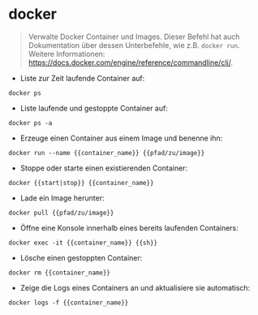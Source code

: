# docker

> Verwalte Docker Container und Images.
> Dieser Befehl hat auch Dokumentation über dessen Unterbefehle, wie z.B. `docker run`.
> Weitere Informationen: <https://docs.docker.com/engine/reference/commandline/cli/>.

- Liste zur Zeit laufende Container auf:

`docker ps`

- Liste laufende und gestoppte Container auf:

`docker ps -a`

- Erzeuge einen Container aus einem Image und benenne ihn:

`docker run --name {{container_name}} {{pfad/zu/image}}`

- Stoppe oder starte einen existierenden Container:

`docker {{start|stop}} {{container_name}}`

- Lade ein Image herunter:

`docker pull {{pfad/zu/image}}`

- Öffne eine Konsole innerhalb eines bereits laufenden Containers:

`docker exec -it {{container_name}} {{sh}}`

- Lösche einen gestoppten Container:

`docker rm {{container_name}}`

- Zeige die Logs eines Containers an und aktualisiere sie automatisch:

`docker logs -f {{container_name}}`
